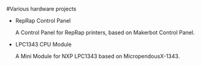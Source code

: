 #Various hardware projects

* RepRap Control Panel

  A Control Panel for RepRap printers, based on Makerbot Control Panel.

* LPC1343 CPU Module

  A Mini Module for NXP LPC1343 based on MicropendousX-1343.

